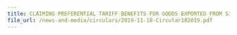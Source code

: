```yaml
---
title: CLAIMING PREFERENTIAL TARIFF BENEFITS FOR GOODS EXPORTED FROM SINGAPORE TO THE EUROPEAN UNION UNDER THE EUROPEAN UNIONSINGAPORE FREE TRADE AGREEMENT (EUSFTA)
file_url: /news-and-media/circulars/2019-11-18-Circular182019.pdf
---
```

